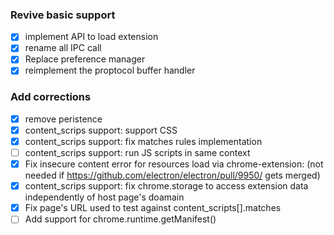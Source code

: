 ### Revive basic support
-[x] implement API to load extension
-[x] rename all IPC call
-[x] Replace preference manager
-[x] reimplement the proptocol buffer handler

### Add corrections
-[x] remove peristence
-[x] content_scrips support: support CSS
-[x] content_scrips support: fix matches rules implementation	
-[ ] content_scrips support: run JS scripts in same context
-[x] Fix insecure content error for resources load via chrome-extension: (not needed if https://github.com/electron/electron/pull/9950/ gets merged)
-[x] content_scrips support: fix chrome.storage to access extension data independently of host page's doamain
-[x] Fix page's URL used to test against content_scripts[].matches
-[ ] Add support for chrome.runtime.getManifest()
